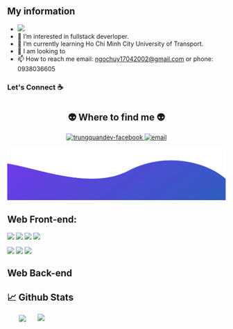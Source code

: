 
## My information
- <img src="https://komarev.com/ghpvc/?username=nguyenhuy174&color=blue">
- 👀 I’m interested in fullstack deverloper.
- 🌱 I’m currently learning Ho Chi Minh City University of Transport.
- 💞️ I am looking to 
- 📫 How to reach me email: ngochuy17042002@gmail.com or phone: 0938036605

### Let's Connect :coffee:
#
<h2 align="center">👽 Where to find me 👽</h2>

<div align="center">
  <a href="https://www.facebook.com/ng.ng.huy35" target="blank">
    <img src="https://img.icons8.com/bubbles/100/000000/facebook-new.png" alt="trungquandev-facebook" />
  </a>
  <a href="mailto:ngochuy17042002@gmail.com" target="top">
    <img src="https://img.icons8.com/bubbles/100/000000/apple-mail.png" alt="email" />
  </a>
</div>

![alt text](./images/bottom.svg)



## Web Front-end:

<img src="https://img.shields.io/badge/javascript-%23323330.svg?style=for-the-badge&logo=javascript&logoColor=%23F7DF1E"> <img src="https://img.shields.io/badge/react-%2320232a.svg?style=for-the-badge&logo=react&logoColor=%2361DAFB"> <img src="https://img.shields.io/badge/typescript-%23007ACC.svg?style=for-the-badge&logo=typescript&logoColor=white">   <img src="https://img.shields.io/badge/redux-%23593d88.svg?style=for-the-badge&logo=redux&logoColor=white"> 

<img src="https://img.shields.io/badge/html5-%23E34F26.svg?style=for-the-badge&logo=html5&logoColor=white"> <img src="https://img.shields.io/badge/css3-%231572B6.svg?style=for-the-badge&logo=css3&logoColor=white"> <img src="https://img.shields.io/badge/tailwindcss-%2338B2AC.svg?style=for-the-badge&logo=tailwind-css&logoColor=white">

## Web Back-end

## 📈 Github Stats

<div align=center>
  <a href="#" title="Nguyễn Ngọc Huy">
    <img width="315" align="center" src="https://github-readme-stats.vercel.app/api/top-langs/?username=nguyenhuy174&hide=c%23,powershell,Mathematica,Ruby,Html,C,C++,PHP,Objective-C,Objective-C%2b%2b,Cuda&title_color=61dafb&text_color=ffffff&icon_color=61dafb&bg_color=20232a&langs_count=8&layout=compact&border_color=61dafb&hide_border=true" />
  </a>
  <a href="#" title="Nguyễn Ngọc Huy">
    <img align="right" width="434" src="https://github-readme-stats.vercel.app/api?username=nguyenhuy174&show_icons=true&theme=react&border_color=61dafb&hide_border=true" />
  </a>
</div>
